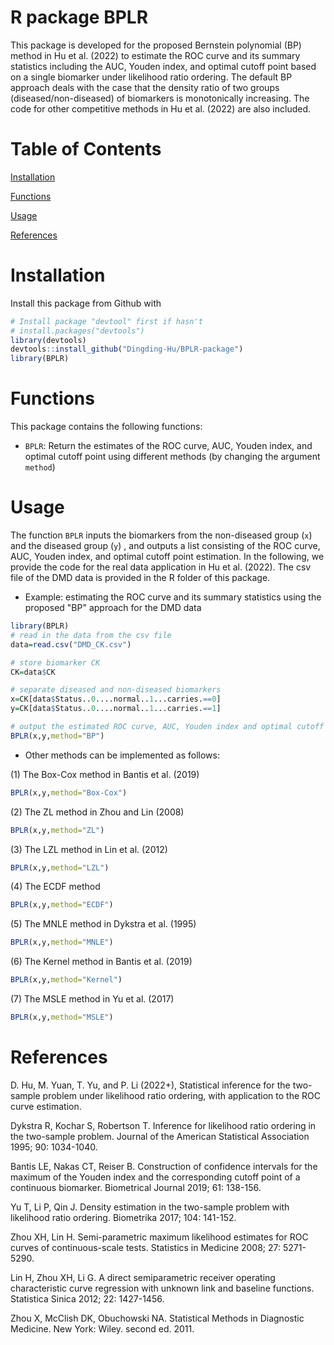 # R package BPLR
This package is developed for the proposed Bernstein polynomial (BP) method in Hu et al. (2022) to estimate the ROC curve and its summary statistics including the AUC, Youden index, and optimal cutoff point based on a single biomarker under likelihood ratio ordering. The default BP approach deals with the case that the density ratio of two groups (diseased/non-diseased) of biomarkers is monotonically increasing. The code for other competitive methods in  Hu et al. (2022) are also included. 

# Table of Contents
[Installation]

[Functions]

[Usage]

[References]

# Installation

Install this package from Github with

```r
# Install package "devtool" first if hasn't
# install.packages("devtools")
library(devtools)
devtools::install_github("Dingding-Hu/BPLR-package")
library(BPLR)
```


# Functions

This package contains the following functions:

- `BPLR`: Return the estimates of the ROC curve, AUC, Youden index, and optimal cutoff point using different methods (by changing the argument `method`)

# Usage

The function `BPLR` inputs the biomarkers from the non-diseased group (`x`) and the diseased group (`y`) , and outputs a list consisting of the ROC curve, AUC, Youden index, and optimal cutoff point estimation. In the following, we provide the code for the real data application in Hu et al. (2022). The csv file of the DMD data is provided in the R folder of this package.

- Example: estimating the ROC curve and its summary statistics using the proposed "BP" approach for the DMD data

```r
library(BPLR)
# read in the data from the csv file
data=read.csv("DMD_CK.csv")

# store biomarker CK
CK=data$CK

# separate diseased and non-diseased biomarkers
x=CK[data$Status..0....normal..1...carries.==0]
y=CK[data$Status..0....normal..1...carries.==1]

# output the estimated ROC curve, AUC, Youden index and optimal cutoff point in a list
BPLR(x,y,method="BP")
```

- Other methods can be implemented as follows:

(1) The Box-Cox method in Bantis et al. (2019)
```r
BPLR(x,y,method="Box-Cox")
```

(2) The ZL method in Zhou and Lin (2008)
```r
BPLR(x,y,method="ZL")
```

(3) The LZL method in Lin et al. (2012)
```r
BPLR(x,y,method="LZL")
```

(4) The ECDF method
```r
BPLR(x,y,method="ECDF")
```

(5) The MNLE method in Dykstra et al. (1995)
```r
BPLR(x,y,method="MNLE")
```

(6) The Kernel method in Bantis et al. (2019)
```r
BPLR(x,y,method="Kernel")
```

(7) The MSLE method in Yu et al. (2017)
```r
BPLR(x,y,method="MSLE")
```

# References
D. Hu, M. Yuan, T. Yu, and P. Li (2022+), Statistical inference for the two-sample problem under
likelihood ratio ordering, with application to the ROC curve estimation. 

Dykstra R, Kochar S, Robertson T. Inference for likelihood ratio ordering in the two-sample problem. Journal of the
American Statistical Association 1995; 90: 1034-1040.

Bantis LE, Nakas CT, Reiser B. Construction of confidence intervals for the maximum of the Youden index and the
corresponding cutoff point of a continuous biomarker. Biometrical Journal 2019; 61: 138-156.

Yu T, Li P, Qin J. Density estimation in the two-sample problem with likelihood ratio ordering. Biometrika 2017; 104:
141-152.

Zhou XH, Lin H. Semi-parametric maximum likelihood estimates for ROC curves of continuous-scale tests. Statistics in
Medicine 2008; 27: 5271-5290.

Lin H, Zhou XH, Li G. A direct semiparametric receiver operating characteristic curve regression with unknown link and
baseline functions. Statistica Sinica 2012; 22: 1427-1456.

Zhou X, McClish DK, Obuchowski NA. Statistical Methods in Diagnostic Medicine. New York: Wiley. second ed. 2011.

[Installation]: <https://github.com/Dingding-Hu/BPLR-package/blob/main/README.md#installation>
[Functions]: <https://github.com/Dingding-Hu/BPLR-package/blob/main/README.md#functions>
[Usage]: <https://github.com/Dingding-Hu/BPLR-package/blob/main/README.md#usage>
[References]: <https://github.com/Dingding-Hu/BPLR-package/blob/main/README.md#references>
